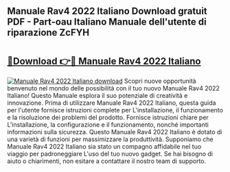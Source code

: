 ## Manuale Rav4 2022 Italiano Download gratuit PDF - Part-oau Italiano Manuale dell'utente di riparazione ZcFYH

# <h2><a href="http://df9c049.blite.top/?on=Manuale+Rav4+2022+Italiano">🔗Download 👉🔴 Manuale Rav4 2022 Italiano</a></h2>

[![Manuale Rav4 2022 Italiano download](https://i.imgur.com/lujVjoI.png)](http://df9c049.blite.top/?on=Manuale+Rav4+2022+Italiano)
Scopri nuove opportunità benvenuto nel mondo delle possibilità con il tuo nuovo Manuale Rav4 2022 Italiano! Questo Manuale esplora il suo potenziale di creatività e innovazione. Prima di utilizzare Manuale Rav4 2022 Italiano, questa guida per l'utente fornisce istruzioni complete per L'installazione, il funzionamento e la risoluzione dei problemi del prodotto. Fornisce istruzioni chiare per L'installazione, la configurazione e il funzionamento, nonché importanti informazioni sulla sicurezza. Questo Manuale Rav4 2022 Italiano è dotato di una varietà di funzioni per massimizzare la produttività. Supponiamo che Manuale Rav4 2022 Italiano sia stato un compagno affidabile nel tuo viaggio per padroneggiare L'uso del tuo nuovo gadget. Se hai bisogno di aiuto o chiarimenti, non esitare a contattare il nostro team di supporto.
